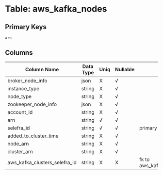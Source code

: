 # Table: aws_kafka_nodes

## Primary Keys 

```
arn
```


## Columns 

|  Column Name   |  Data Type  | Uniq | Nullable | Description | 
|  ----  | ----  | ----  | ----  | ---- | 
| broker_node_info | json | X | √ |  | 
| instance_type | string | X | √ |  | 
| node_type | string | X | √ |  | 
| zookeeper_node_info | json | X | √ |  | 
| account_id | string | X | √ |  | 
| arn | string | √ | √ |  | 
| selefra_id | string | √ | √ | primary keys value md5 | 
| added_to_cluster_time | string | X | √ |  | 
| node_arn | string | X | √ |  | 
| cluster_arn | string | X | √ |  | 
| aws_kafka_clusters_selefra_id | string | X | X | fk to aws_kafka_clusters.selefra_id | 


